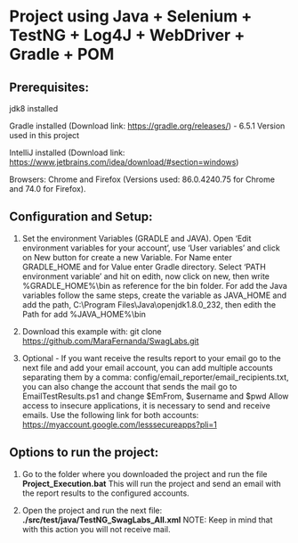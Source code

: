# Project using Java + Selenium + TestNG + Log4J + WebDriver + Gradle + POM

## Prerequisites:
jdk8 installed

Gradle installed (Download link: https://gradle.org/releases/) - 6.5.1 Version used in this project

IntelliJ installed  (Download link: https://www.jetbrains.com/idea/download/#section=windows)

Browsers: Chrome and Firefox (Versions used: 86.0.4240.75 for Chrome and 74.0 for Firefox).


## Configuration and Setup:
1. Set the environment Variables (GRADLE and JAVA).
    Open ‘Edit environment variables for your account’, use ‘User variables’ and click on New button for create a new Variable.
    For Name enter GRADLE_HOME and for Value enter Gradle directory. 
    Select ‘PATH environment variable’ and hit on edith, now click on new, then write %GRADLE_HOME%\bin as reference for the bin folder.
    For add the Java variables follow the same steps, create the variable as JAVA_HOME and add the path, C:\Program Files\Java\openjdk1.8.0_232, then edith the Path for add %JAVA_HOME%\bin

2. Download this example with: git clone https://github.com/MaraFernanda/SwagLabs.git
    
3. Optional - If you want receive the results report to your email go to the next file and add your email account, you can add multiple accounts separating them by a comma: config/email_reporter/email_recipients.txt, you can also change the account that sends the mail go to EmailTestResults.ps1 and change $EmFrom, $username and $pwd
   Allow access to insecure applications, it is necessary to send and receive emails. Use the following link for both accounts: https://myaccount.google.com/lesssecureapps?pli=1                                                                                                                                                                                                                             


## Options to run the project:
1. Go to the folder where you downloaded the project and run the file **Project_Execution.bat**
   This will run the project and send an email with the report results to the configured accounts.
   
2. Open the project and run the next file: **./src/test/java/TestNG_SwagLabs_All.xml**
   NOTE: Keep in mind that with this action you will not receive mail.
   
  
   
